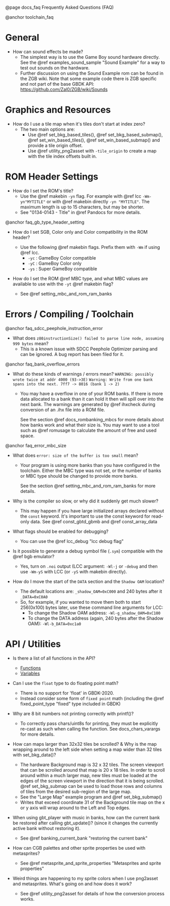 @page docs_faq Frequently Asked Questions (FAQ)

@anchor toolchain_faq 

# General
  - How can sound effects be made?
    - The simplest way is to use the Game Boy sound hardware directly. See the @ref examples_sound_sample "Sound Example" for a way to test out sounds on the hardware.
    - Further discussion on using the Sound Example rom can be found in the ZGB wiki. Note that some example code there is ZGB specific and not part of the base GBDK API: https://github.com/Zal0/ZGB/wiki/Sounds <!-- -->

# Graphics and Resources
  - How do I use a tile map when it's tiles don't start at index zero?
    - The two main options are:
      - Use @ref set_bkg_based_tiles(), @ref set_bkg_based_submap(), @ref set_win_based_tiles(), @ref set_win_based_submap() and provide a tile origin offset.
      - Use @ref utility_png2asset with `-tile_origin` to create a map with the tile index offsets built in.
      <!-- -->  

# ROM Header Settings
  - How do I set the ROM's title?
    - Use the @ref makebin `-yn` flag. For example with @ref lcc `-Wm-yn"MYTITLE"` or with @ref makebin directly `-yn "MYTITLE"`. The maximum length is up to 15 characters, but may be shorter.
    - See "0134-0143 - Title" in @ref Pandocs for more details. <!-- -->  

  @anchor faq_gb_type_header_setting
  - How do I set SGB, Color only and Color compatibility in the ROM header?
    - Use the following @ref makebin flags. Prefix them with `-Wm` if using @ref lcc.
      - `-yc` : GameBoy Color compatible
      - `-yC` : GameBoy Color only
      - `-ys` : Super GameBoy compatible <!-- -->  

  - How do I set the ROM @ref MBC type, and what MBC values are available to use with the `-yt` @ref makebin flag?
    - See @ref setting_mbc_and_rom_ram_banks <!-- -->  

# Errors / Compiling / Toolchain
  @anchor faq_sdcc_peephole_instruction_error
  - What does `z80instructionSize() failed to parse line node, assuming 999 bytes` mean?
    - This is a known issue with SDCC Peephole Optimizer parsing and can be ignored. A bug report has been filed for it. <!-- -->  

  @anchor faq_bank_overflow_errors
  - What do these kinds of warnings / errors mean?
    `WARNING: possibly wrote twice at addr 4000 (93->3E)`
    `Warning: Write from one bank spans into the next. 7ff7 -> 8016 (bank 1 -> 2)`
    - You may have a overflow in one of your ROM banks. If there is more data allocated to a bank than it can hold it then will spill over into the next bank. The warnings are generated by @ref ihxcheck during conversion of an .ihx file into a ROM file.

      See the section @ref docs_rombanking_mbcs for more details about how banks work and what their size is. You may want to use a tool such as @ref romusage to calculate the amount of free and used space. <!-- -->  

  @anchor faq_error_mbc_size
  - What does `error: size of the buffer is too small` mean?
    - Your program is using more banks than you have configured in the toolchain.
      Either the MBC type was not set, or the number of banks or MBC type should be changed to provide more banks. 

      See the section @ref setting_mbc_and_rom_ram_banks for more details. <!-- -->  

  - Why is the compiler so slow, or why did it suddenly get much slower?
    - This may happen if you have large initialized arrays declared without the `const` keyword. It's important to use the const keyword for read-only data. See @ref const_gbtd_gbmb and @ref const_array_data <!-- -->  

  - What flags should be enabled for debugging?
    - You can use the @ref lcc_debug "lcc debug flag" <!-- -->  

  - Is it possible to generate a debug symbol file (`.sym`) compatible with the @ref bgb emulator?
    - Yes, turn on `.noi` output (LCC argument: `-Wl-j` or `-debug` and then use `-Wm-yS` with LCC (or `-yS` with makebin directly). <!-- -->  

  - How do I move the start of the `DATA` section and the `Shadow OAM` location?
    - The default locations are: `_shadow_OAM=0xC000` and 240 bytes after it `_DATA=0xC0A0`
    - So, for example, if you wanted to move them both to start 256(0x100) bytes later, use these command line arguments for LCC:
      - To change the Shadow OAM address: `-Wl-g_shadow_OAM=0xC100`
      - To change the DATA address (again, 240 bytes after the Shadow OAM): `-Wl-b_DATA=0xc1a0`
     <!-- -->  


# API / Utilities
  - Is there a list of all functions in the API?
    - [Functions](globals_func.html)
    - [Variables](globals_vars.html) <!-- -->  

  - Can I use the `float` type to do floating point math?
    - There is no support for 'float' in GBDK-2020.
    - Instead consider some form of `fixed point` math (including the @ref fixed_point_type "fixed" type included in GBDK) <!-- -->  

  - Why are 8 bit numbers not printing correctly with printf()?
    - To correctly pass chars/uint8s for printing, they must be explicitly re-cast as such when calling the function. See docs_chars_varargs for more details.  <!-- -->  

  - How can maps larger than 32x32 tiles be scrolled? & Why is the map wrapping around to the left side when setting a map wider than 32 tiles with set_bkg_data()?
    - The hardware Background map is 32 x 32 tiles. The screen viewport that can be scrolled around that map is 20 x 18 tiles. In order to scroll around within a much larger map, new tiles must be loaded at the edges of the screen viewport in the direction that it is being scrolled. @ref set_bkg_submap can be used to load those rows and columns of tiles from the desired sub-region of the large map.
    - See the "Large Map" example program and @ref set_bkg_submap()
    - Writes that exceed coordinate 31 of the Background tile map on the x or y axis will wrap around to the Left and Top edges. <!-- -->  

  - When using gbt_player with music in banks, how can the current bank be restored after calling gbt_update()? (since it changes the currently active bank without restoring it).
    - See @ref banking_current_bank "restoring the current bank" <!-- -->  

  - How can CGB palettes and other sprite properties be used with metasprites?
    - See @ref metasprite_and_sprite_properties "Metasprites and sprite properties" <!-- -->  

  - Weird things are happening to my sprite colors when I use png2asset and metasprites. What's going on and how does it work?
    - See @ref utility_png2asset for details of how the conversion process works.

